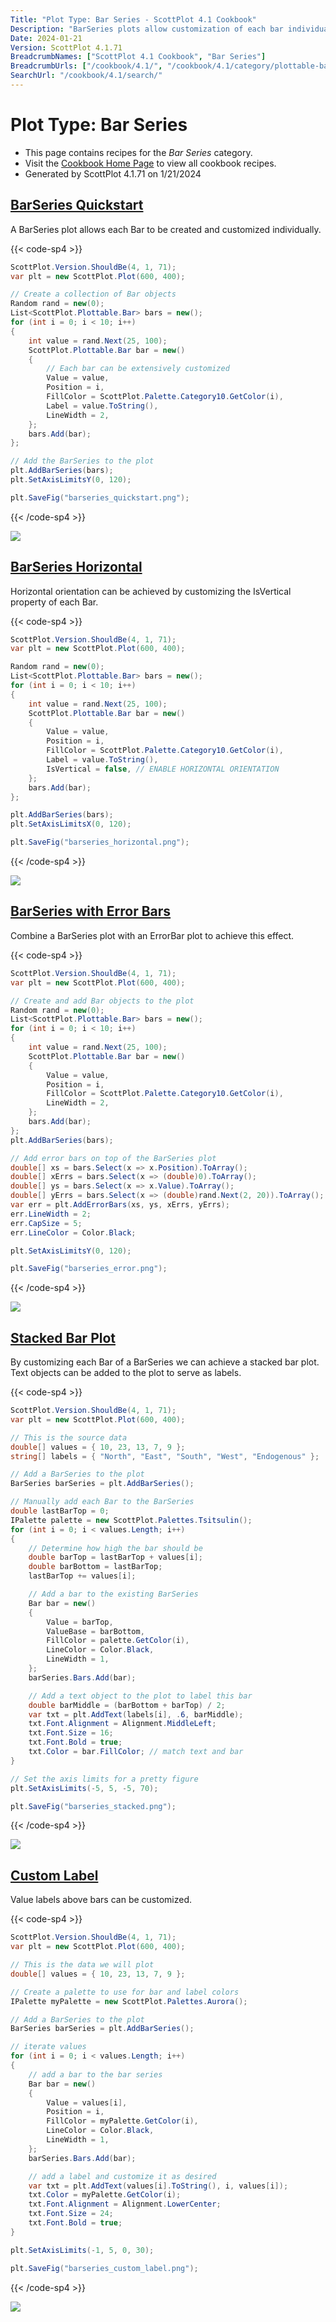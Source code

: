 ```yaml
---
Title: "Plot Type: Bar Series - ScottPlot 4.1 Cookbook"
Description: "BarSeries plots allow customization of each bar individually."
Date: 2024-01-21
Version: ScottPlot 4.1.71
BreadcrumbNames: ["ScottPlot 4.1 Cookbook", "Bar Series"]
BreadcrumbUrls: ["/cookbook/4.1/", "/cookbook/4.1/category/plottable-bar-series/"]
SearchUrl: "/cookbook/4.1/search/"
---
```


# Plot Type: Bar Series
* This page contains recipes for the _Bar Series_ category.
* Visit the [Cookbook Home Page](../../) to view all cookbook recipes.
* Generated by ScottPlot 4.1.71 on 1/21/2024
<h2><a id='barseries-quickstart' href='/cookbook/4.1/recipes/barseries_quickstart/'>BarSeries Quickstart</a></h2>

A BarSeries plot allows each Bar to be created and customized individually.

{{< code-sp4 >}}

```cs
ScottPlot.Version.ShouldBe(4, 1, 71);
var plt = new ScottPlot.Plot(600, 400);

// Create a collection of Bar objects
Random rand = new(0);
List<ScottPlot.Plottable.Bar> bars = new();
for (int i = 0; i < 10; i++)
{
    int value = rand.Next(25, 100);
    ScottPlot.Plottable.Bar bar = new()
    {
        // Each bar can be extensively customized
        Value = value,
        Position = i,
        FillColor = ScottPlot.Palette.Category10.GetColor(i),
        Label = value.ToString(),
        LineWidth = 2,
    };
    bars.Add(bar);
};

// Add the BarSeries to the plot
plt.AddBarSeries(bars);
plt.SetAxisLimitsY(0, 120);

plt.SaveFig("barseries_quickstart.png");
```

{{< /code-sp4 >}}

<img src='../../images/barseries_quickstart.png' class='d-block mx-auto my-5' />


<h2><a id='barseries-horizontal' href='/cookbook/4.1/recipes/barseries_horizontal/'>BarSeries Horizontal</a></h2>

Horizontal orientation can be achieved by customizing the IsVertical property of each Bar.

{{< code-sp4 >}}

```cs
ScottPlot.Version.ShouldBe(4, 1, 71);
var plt = new ScottPlot.Plot(600, 400);

Random rand = new(0);
List<ScottPlot.Plottable.Bar> bars = new();
for (int i = 0; i < 10; i++)
{
    int value = rand.Next(25, 100);
    ScottPlot.Plottable.Bar bar = new()
    {
        Value = value,
        Position = i,
        FillColor = ScottPlot.Palette.Category10.GetColor(i),
        Label = value.ToString(),
        IsVertical = false, // ENABLE HORIZONTAL ORIENTATION
    };
    bars.Add(bar);
};

plt.AddBarSeries(bars);
plt.SetAxisLimitsX(0, 120);

plt.SaveFig("barseries_horizontal.png");
```

{{< /code-sp4 >}}

<img src='../../images/barseries_horizontal.png' class='d-block mx-auto my-5' />


<h2><a id='barseries-with-error-bars' href='/cookbook/4.1/recipes/barseries_error/'>BarSeries with Error Bars</a></h2>

Combine a BarSeries plot with an ErrorBar plot to achieve this effect.

{{< code-sp4 >}}

```cs
ScottPlot.Version.ShouldBe(4, 1, 71);
var plt = new ScottPlot.Plot(600, 400);

// Create and add Bar objects to the plot
Random rand = new(0);
List<ScottPlot.Plottable.Bar> bars = new();
for (int i = 0; i < 10; i++)
{
    int value = rand.Next(25, 100);
    ScottPlot.Plottable.Bar bar = new()
    {
        Value = value,
        Position = i,
        FillColor = ScottPlot.Palette.Category10.GetColor(i),
        LineWidth = 2,
    };
    bars.Add(bar);
};
plt.AddBarSeries(bars);

// Add error bars on top of the BarSeries plot
double[] xs = bars.Select(x => x.Position).ToArray();
double[] xErrs = bars.Select(x => (double)0).ToArray();
double[] ys = bars.Select(x => x.Value).ToArray();
double[] yErrs = bars.Select(x => (double)rand.Next(2, 20)).ToArray();
var err = plt.AddErrorBars(xs, ys, xErrs, yErrs);
err.LineWidth = 2;
err.CapSize = 5;
err.LineColor = Color.Black;

plt.SetAxisLimitsY(0, 120);

plt.SaveFig("barseries_error.png");
```

{{< /code-sp4 >}}

<img src='../../images/barseries_error.png' class='d-block mx-auto my-5' />


<h2><a id='stacked-bar-plot' href='/cookbook/4.1/recipes/barseries_stacked/'>Stacked Bar Plot</a></h2>

By customizing each Bar of a BarSeries we can achieve a stacked bar plot. Text objects can be added to the plot to serve as labels.

{{< code-sp4 >}}

```cs
ScottPlot.Version.ShouldBe(4, 1, 71);
var plt = new ScottPlot.Plot(600, 400);

// This is the source data
double[] values = { 10, 23, 13, 7, 9 };
string[] labels = { "North", "East", "South", "West", "Endogenous" };

// Add a BarSeries to the plot
BarSeries barSeries = plt.AddBarSeries();

// Manually add each Bar to the BarSeries
double lastBarTop = 0;
IPalette palette = new ScottPlot.Palettes.Tsitsulin();
for (int i = 0; i < values.Length; i++)
{
    // Determine how high the bar should be
    double barTop = lastBarTop + values[i];
    double barBottom = lastBarTop;
    lastBarTop += values[i];

    // Add a bar to the existing BarSeries
    Bar bar = new()
    {
        Value = barTop,
        ValueBase = barBottom,
        FillColor = palette.GetColor(i),
        LineColor = Color.Black,
        LineWidth = 1,
    };
    barSeries.Bars.Add(bar);

    // Add a text object to the plot to label this bar
    double barMiddle = (barBottom + barTop) / 2;
    var txt = plt.AddText(labels[i], .6, barMiddle);
    txt.Font.Alignment = Alignment.MiddleLeft;
    txt.Font.Size = 16;
    txt.Font.Bold = true;
    txt.Color = bar.FillColor; // match text and bar
}

// Set the axis limits for a pretty figure
plt.SetAxisLimits(-5, 5, -5, 70);

plt.SaveFig("barseries_stacked.png");
```

{{< /code-sp4 >}}

<img src='../../images/barseries_stacked.png' class='d-block mx-auto my-5' />


<h2><a id='custom-label' href='/cookbook/4.1/recipes/barseries_custom_label/'>Custom Label</a></h2>

Value labels above bars can be customized.

{{< code-sp4 >}}

```cs
ScottPlot.Version.ShouldBe(4, 1, 71);
var plt = new ScottPlot.Plot(600, 400);

// This is the data we will plot
double[] values = { 10, 23, 13, 7, 9 };

// Create a palette to use for bar and label colors
IPalette myPalette = new ScottPlot.Palettes.Aurora();

// Add a BarSeries to the plot
BarSeries barSeries = plt.AddBarSeries();

// iterate values
for (int i = 0; i < values.Length; i++)
{
    // add a bar to the bar series
    Bar bar = new()
    {
        Value = values[i],
        Position = i,
        FillColor = myPalette.GetColor(i),
        LineColor = Color.Black,
        LineWidth = 1,
    };
    barSeries.Bars.Add(bar);

    // add a label and customize it as desired
    var txt = plt.AddText(values[i].ToString(), i, values[i]);
    txt.Color = myPalette.GetColor(i);
    txt.Font.Alignment = Alignment.LowerCenter;
    txt.Font.Size = 24;
    txt.Font.Bold = true;
}

plt.SetAxisLimits(-1, 5, 0, 30);

plt.SaveFig("barseries_custom_label.png");
```

{{< /code-sp4 >}}

<img src='../../images/barseries_custom_label.png' class='d-block mx-auto my-5' />



